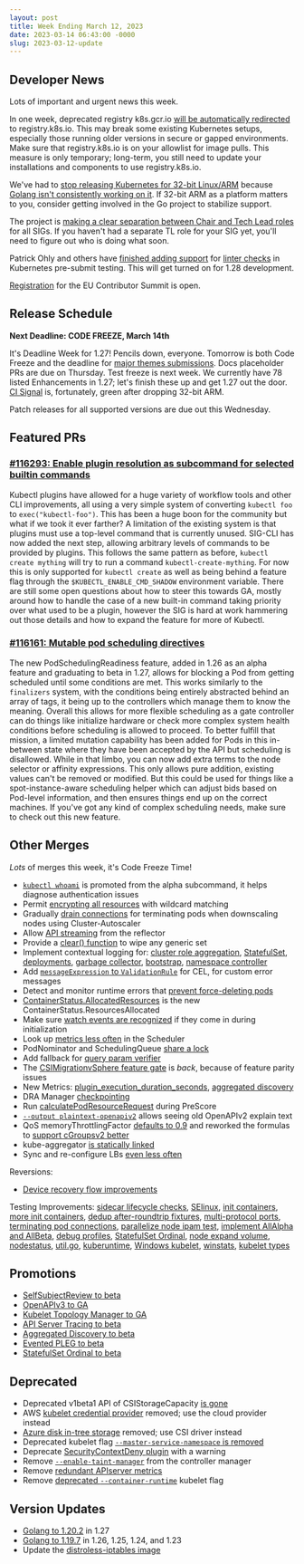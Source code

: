 ```yaml
---
layout: post
title: Week Ending March 12, 2023
date: 2023-03-14 06:43:00 -0000
slug: 2023-03-12-update
---
```


## Developer News

Lots of important and urgent news this week.

In one week, deprecated registry k8s.gcr.io [will be automatically redirected](https://kubernetes.io/blog/2023/03/10/image-registry-redirect/) to registry.k8s.io.  This may break some existing Kubernetes setups, especially those running older versions in secure or gapped environments.  Make sure that registry.k8s.io is on your allowlist for image pulls. This measure is only temporary; long-term, you still need to update your installations and components to use registry.k8s.io.

We've had to [stop releasing Kubernetes for 32-bit Linux/ARM](https://github.com/kubernetes/kubernetes/pull/115742) because [Golang isn't consistently working on it](https://github.com/kubernetes/kubernetes/issues/116492#issuecomment-1464822656). If 32-bit ARM as a platform matters to you, consider getting involved in the Go project to stabilize support.

The project is [making a clear separation between Chair and Tech Lead roles](https://github.com/kubernetes/community/pull/7160) for all SIGs.  If you haven't had a separate TL role for your SIG yet, you'll need to figure out who is doing what soon.

Patrick Ohly and others have [finished adding support](https://github.com/kubernetes/kubernetes/pull/109728) for [linter checks](https://groups.google.com/a/kubernetes.io/g/dev/c/myGiml72IbM) in Kubernetes pre-submit testing. This will get turned on for 1.28 development.

[Registration](https://www.kubernetes.dev/events/2023/kcseu/registration/) for the EU Contributor Summit is open.

## Release Schedule

**Next Deadline: CODE FREEZE, March 14th**

It's Deadline Week for 1.27! Pencils down, everyone. Tomorrow is both Code Freeze and the deadline for [major themes submissions](https://groups.google.com/a/kubernetes.io/g/dev/c/93sNLm9QxFY).  Docs placeholder PRs are due on Thursday.  Test freeze is next week. We currently have 78 listed Enhancements in 1.27; let's finish these up and get 1.27 out the door.  [CI Signal](https://groups.google.com/a/kubernetes.io/g/dev/c/1xmfY5uoQDQ) is, fortunately, green after dropping 32-bit ARM.

Patch releases for all supported versions are due out this Wednesday.

## Featured PRs

### [#116293: Enable plugin resolution as subcommand for selected builtin commands](https://github.com/kubernetes/kubernetes/pull/116293)

Kubectl plugins have allowed for a huge variety of workflow tools and other CLI improvements, all using a very simple system of converting `kubectl foo` to `exec("kubectl-foo")`. This has been a huge boon for the community but what if we took it ever farther? A limitation of the existing system is that plugins must use a top-level command that is currently unused. SIG-CLI has now added the next step, allowing arbitrary levels of commands to be provided by plugins. This follows the same pattern as before, `kubectl create mything` will try to run a command `kubectl-create-mything`. For now this is only supported for `kubectl create` as well as being behind a feature flag through the `$KUBECTL_ENABLE_CMD_SHADOW` environment variable. There are still some open questions about how to steer this towards GA, mostly around how to handle the case of a new built-in command taking priority over what used to be a plugin, however the SIG is hard at work hammering out those details and how to expand the feature for more of Kubectl.

### [#116161: Mutable pod scheduling directives](https://github.com/kubernetes/kubernetes/pull/116161)

The new PodSchedulingReadiness feature, added in 1.26 as an alpha feature and graduating to beta in 1.27, allows for blocking a Pod from getting scheduled until some conditions are met. This works similarly to the `finalizers` system, with the conditions being entirely abstracted behind an array of tags, it being up to the controllers which manage them to know the meaning. Overall this allows for more flexible scheduling as a gate controller can do things like initialize hardware or check more complex system health conditions before scheduling is allowed to proceed. To better fulfill that mission, a limited mutation capability has been added for Pods in this in-between state where they have been accepted by the API but scheduling is disallowed. While in that limbo, you can now add extra terms to the node selector or affinity expressions. This only allows pure addition, existing values can't be removed or modified. But this could be used for things like a spot-instance-aware scheduling helper which can adjust bids based on Pod-level information, and then ensures things end up on the correct machines. If you've got any kind of complex scheduling needs, make sure to check out this new feature.

## Other Merges

*Lots* of merges this week, it's Code Freeze Time!

* [`kubectl whoami`](https://github.com/kubernetes/kubernetes/pull/116510) is promoted from the alpha subcommand, it helps diagnose authentication issues
* Permit [encrypting all resources](https://github.com/kubernetes/kubernetes/pull/115149) with wildcard matching
* Gradually [drain connections](https://github.com/kubernetes/kubernetes/pull/115204) for terminating pods when downscaling nodes using Cluster-Autoscaler
* Allow [API streaming](https://github.com/kubernetes/kubernetes/pull/110772) from the reflector
* Provide a [clear() function](https://github.com/kubernetes/kubernetes/pull/116216) to wipe any generic set
* Implement contextual logging for: [cluster role aggregation](https://github.com/kubernetes/kubernetes/pull/114017), [StatefulSet](https://github.com/kubernetes/kubernetes/pull/113840), [deployments](https://github.com/kubernetes/kubernetes/pull/113525), [garbage collector](https://github.com/kubernetes/kubernetes/pull/113471), [bootstrap](https://github.com/kubernetes/kubernetes/pull/113464), [namespace controller](https://github.com/kubernetes/kubernetes/pull/113443)
* Add [`messageExpression` to `ValidationRule`](https://github.com/kubernetes/kubernetes/pull/115969) for CEL, for custom error messages
* Detect and monitor runtime errors that [prevent force-deleting pods](https://github.com/kubernetes/kubernetes/pull/113145)
* [ContainerStatus.AllocatedResources](https://github.com/kubernetes/kubernetes/pull/116450) is the new ContainerStatus.ResourcesAllocated
* Make sure [watch events are recognized](https://github.com/kubernetes/kubernetes/pull/116436) if they come in during initialization
* Look up [metrics less often](https://github.com/kubernetes/kubernetes/pull/116428) in the Scheduler
* PodNominator and SchedulingQueue [share a lock](https://github.com/kubernetes/kubernetes/pull/116395)
* Add fallback for [query param verifier](https://github.com/kubernetes/kubernetes/pull/116392)
* The [CSIMigrationvSphere feature gate](https://github.com/kubernetes/kubernetes/pull/116342) is *back*, because of feature parity issues
* New Metrics: [plugin_execution_duration_seconds](https://github.com/kubernetes/kubernetes/pull/116201), [aggregated discovery](https://github.com/kubernetes/kubernetes/pull/115630)
* DRA Manager [checkpointing](https://github.com/kubernetes/kubernetes/pull/115912)
* Run [calculatePodResourceRequest](https://github.com/kubernetes/kubernetes/pull/115655) during PreScore
* [`--output plaintext-openapiv2`](https://github.com/kubernetes/kubernetes/pull/115480) allows seeing old OpenAPIv2 explain text
* QoS memoryThrottlingFactor [defaults to 0.9](https://github.com/kubernetes/kubernetes/pull/115371) and reworked the formulas to [support cGroupsv2 better](https://github.com/kubernetes/enhancements/issues/2570)
* kube-aggregator [is statically linked](https://github.com/kubernetes/kubernetes/pull/114227)
* Sync and re-configure LBs [even less often](https://github.com/kubernetes/kubernetes/pull/111658)

Reversions:
* [Device recovery flow improvements](https://github.com/kubernetes/kubernetes/pull/116341)

Testing Improvements: [sidecar lifecycle checks](https://github.com/kubernetes/kubernetes/pull/116426), [SElinux](https://github.com/kubernetes/kubernetes/pull/116424), [init containers](https://github.com/kubernetes/kubernetes/pull/116398), [more init containers](https://github.com/kubernetes/kubernetes/pull/115984), [dedup after-roundtrip fixtures](https://github.com/kubernetes/kubernetes/pull/116384), [multi-protocol ports](https://github.com/kubernetes/kubernetes/pull/116333), [terminating pod connections](https://github.com/kubernetes/kubernetes/pull/116232), [parallelize node ipam test](https://github.com/kubernetes/kubernetes/pull/116174), [implement AllAlpha and AllBeta](https://github.com/kubernetes/kubernetes/pull/116154), [debug profiles](https://github.com/kubernetes/kubernetes/pull/115909), [StatefulSet Ordinal](https://github.com/kubernetes/kubernetes/pull/115468), [node expand volume](https://github.com/kubernetes/kubernetes/pull/115451), [nodestatus](https://github.com/kubernetes/kubernetes/pull/114558), [util.go](https://github.com/kubernetes/kubernetes/pull/114397), [kuberuntime](https://github.com/kubernetes/kubernetes/pull/114373), [Windows kubelet](https://github.com/kubernetes/kubernetes/pull/110949), [winstats](https://github.com/kubernetes/kubernetes/pull/110864), [kubelet types](https://github.com/kubernetes/kubernetes/pull/110760)

## Promotions

* [SelfSubjectReview to beta](https://github.com/kubernetes/kubernetes/pull/116274)
* [OpenAPIv3 to GA](https://github.com/kubernetes/kubernetes/pull/116235)
* [Kubelet Topology Manager to GA](https://github.com/kubernetes/kubernetes/pull/116093)
* [API Server Tracing to beta](https://github.com/kubernetes/kubernetes/pull/116144)
* [Aggregated Discovery to beta](https://github.com/kubernetes/kubernetes/pull/116108)
* [Evented PLEG to beta](https://github.com/kubernetes/kubernetes/pull/115967)
* [StatefulSet Ordinal to beta](https://github.com/kubernetes/kubernetes/pull/115260)

## Deprecated

* Deprecated v1beta1 API of CSIStorageCapacity [is gone](https://github.com/kubernetes/kubernetes/pull/116523)
* AWS [kubelet credential provider](https://github.com/kubernetes/kubernetes/pull/116329) removed; use the cloud provider instead
* [Azure disk in-tree storage](https://github.com/kubernetes/kubernetes/pull/116301) removed; use CSI driver instead
* Deprecated kubelet flag [`--master-service-namespace` is removed](https://github.com/kubernetes/kubernetes/pull/116015)
* Deprecate [SecurityContextDeny plugin](https://github.com/kubernetes/kubernetes/pull/115879) with a warning
* Remove [`--enable-taint-manager`](https://github.com/kubernetes/kubernetes/pull/115840) from the controller manager
* Remove [redundant APIserver metrics](https://github.com/kubernetes/kubernetes/pull/114497)
* Remove [deprecated `--container-runtime`](https://github.com/kubernetes/kubernetes/pull/114017) kubelet flag

## Version Updates

* [Golang to 1.20.2](https://github.com/kubernetes/kubernetes/pull/116404) in 1.27
* [Golang to 1.19.7](https://github.com/kubernetes/kubernetes/pull/116456) in 1.26, 1.25, 1.24, and 1.23
* Update the [distroless-iptables image](https://github.com/kubernetes/kubernetes/pull/116509)
